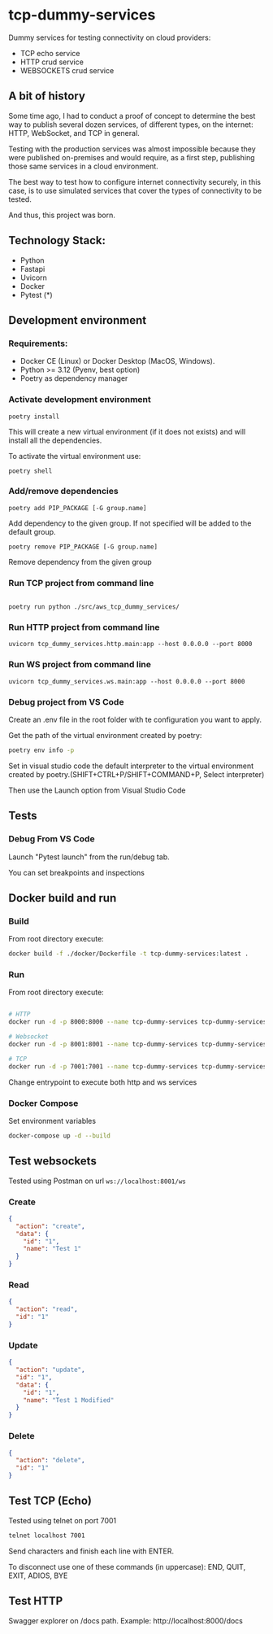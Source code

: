 # tcp-dummy-services

Dummy services for testing connectivity on cloud providers:

- TCP echo service
- HTTP crud service
- WEBSOCKETS crud service

## A bit of history

Some time ago, I had to conduct a proof of concept to determine the best way to publish several dozen services, of different types, on the internet: HTTP, WebSocket, and TCP in general.

Testing with the production services was almost impossible because they were published on-premises and would require, as a first step, publishing those same services in a cloud environment.

The best way to test how to configure internet connectivity securely, in this case, is to use simulated services that cover the types of connectivity to be tested.

And thus, this project was born.

## Technology Stack:

- Python
- Fastapi
- Uvicorn
- Docker
- Pytest (\*)

## Development environment

### Requirements:

- Docker CE (Linux) or Docker Desktop (MacOS, Windows).
- Python >= 3.12 (Pyenv, best option)
- Poetry as dependency manager

### Activate development environment

```
poetry install
```

This will create a new virtual environment (if it does not exists) and will install all the dependencies.

To activate the virtual environment use:

```
poetry shell
```

### Add/remove dependencies

```
poetry add PIP_PACKAGE [-G group.name]
```

Add dependency to the given group. If not specified will be added to the default group.

```
poetry remove PIP_PACKAGE [-G group.name]
```

Remove dependency from the given group

### Run TCP project from command line

```

poetry run python ./src/aws_tcp_dummy_services/

```

### Run HTTP project from command line

```
uvicorn tcp_dummy_services.http.main:app --host 0.0.0.0 --port 8000
```

### Run WS project from command line

```
uvicorn tcp_dummy_services.ws.main:app --host 0.0.0.0 --port 8000
```

### Debug project from VS Code

Create an .env file in the root folder with te configuration you want to apply.

Get the path of the virtual environment created by poetry:

```bash
poetry env info -p
```

Set in visual studio code the default interpreter to the virtual environment created by poetry.(SHIFT+CTRL+P/SHIFT+COMMAND+P, Select interpreter)

Then use the Launch option from Visual Studio Code

## Tests

### Debug From VS Code

Launch "Pytest launch" from the run/debug tab.

You can set breakpoints and inspections

## Docker build and run

### Build

From root directory execute:

```bash
docker build -f ./docker/Dockerfile -t tcp-dummy-services:latest .
```

### Run

From root directory execute:

```bash

# HTTP
docker run -d -p 8000:8000 --name tcp-dummy-services tcp-dummy-services:latest sh -c "uvicorn tcp_dummy_services.http.main:app --host 0.0.0.0 --port 8000"

# Websocket
docker run -d -p 8001:8001 --name tcp-dummy-services tcp-dummy-services:latest sh -c "uvicorn tcp_dummy_services.ws.main:app --host 0.0.0.0 --port 8001"

# TCP
docker run -d -p 7001:7001 --name tcp-dummy-services tcp-dummy-services:latest sh -c "/code/tcp.sh"

```

Change entrypoint to execute both http and ws services

### Docker Compose

Set environment variables

```bash
docker-compose up -d --build

```

## Test websockets

Tested using Postman on url `ws://localhost:8001/ws`

### Create

```json
{
  "action": "create",
  "data": {
    "id": "1",
    "name": "Test 1"
  }
}
```

### Read

```json
{
  "action": "read",
  "id": "1"
}
```

### Update

```json
{
  "action": "update",
  "id": "1",
  "data": {
    "id": "1",
    "name": "Test 1 Modified"
  }
}
```

### Delete

```json
{
  "action": "delete",
  "id": "1"
}
```

## Test TCP (Echo)

Tested using telnet on port 7001

```bash
telnet localhost 7001
```

Send characters and finish each line with ENTER.

To disconnect use one of these commands (in uppercase): END, QUIT, EXIT, ADIOS, BYE

## Test HTTP

Swagger explorer on /docs path. Example: http://localhost:8000/docs
